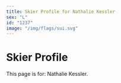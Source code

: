 ```yaml
---
title: Skier Profile for Nathalie Kessler
sex: "L"
id: "1237"
image: "/img/flags/sui.svg" 
---
```


# Skier Profile

This page is for: Nathalie Kessler.
    